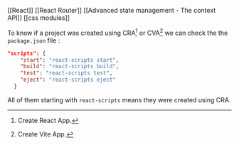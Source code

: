 [[React]] 
[[React Router]]
[[Advanced state management - The context API]]
[[css modules]]

To know if a project was created using CRA[^1] or CVA[^2] we can check the the `package.json` file : 

```json
"scripts": {
    "start": "react-scripts start",
    "build": "react-scripts build",
    "test": "react-scripts test",
    "eject": "react-scripts eject"
  }
```

All of them starting with `react-scripts` means they were created using CRA.


[^1]: Create React App.

[^2]: Create Vite App.
